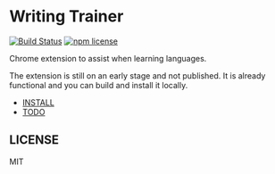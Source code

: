 # Writing Trainer

[![Build Status](https://travis-ci.org/igncp/writing-trainer.svg?branch=master)](https://travis-ci.org/igncp/writing-trainer)
[![npm license](https://img.shields.io/badge/license-MIT-blue.svg)](https://github.com/igncp/writing-trainer)

Chrome extension to assist when learning languages.

The extension is still on an early stage and not published. It is already
functional and you can build and install it locally.

- [INSTALL](./docs/INSTALL.md)
- [TODO](./docs/TODO.md)

## LICENSE

MIT
